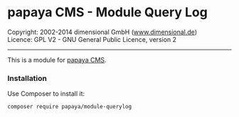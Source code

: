 # papaya CMS - Module Query Log

Copyright: 2002-2014 dimensional GmbH (www.dimensional.de)<br/>
Licence: GPL V2 - GNU General Public Licence, version 2

-----------------------------------------------------------------------

This is a module for [papaya CMS](http://www.papaya.cms.com/).

### Installation

Use Composer to install it:

```
composer require papaya/module-querylog
```
